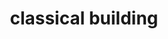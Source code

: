 ---
layout: smileys&emotion
title: classical building
emoji: classical_building
permalink: 🏛.html
image: assets/img/3moji/classical_building.png
---